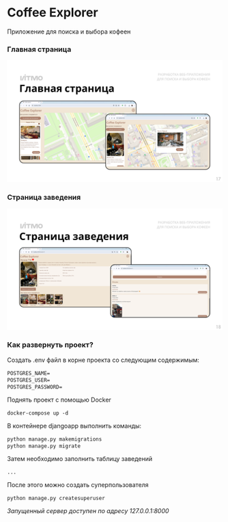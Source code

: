 # Coffee Explorer
Приложение для поиска и выбора кофеен

### Главная страница
<p align="center">
  <img src="screenshots\main.png?raw=true" />
</p>

### Страница заведения
<p align="center">
  <img src="screenshots\details.png?raw=true"/>
</p>

### Как развернуть проект?

Создать .env файл в корне проекта со следующим содержимым:

    POSTGRES_NAME=
    POSTGRES_USER=
    POSTGRES_PASSWORD=

Поднять проект с помощью Docker

    docker-compose up -d

В контейнере djangoapp выполнить команды:

    python manage.py makemigrations
    python manage.py migrate

Затем необходимо заполнить таблицу заведений

    ...

После этого можно создать суперпользователя

    python manage.py createsuperuser

*Запущенный сервер доступен по адресу 127.0.0.1:8000*
